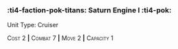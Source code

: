 ### :ti4-faction-pok-titans: **Saturn Engine I** :ti4-pok:

Unit Type: Cruiser 

<span style="font-variant:small-caps;">Cost</span> 2 __|__ <span style="font-variant:small-caps;">Combat</span> 7 __|__ <span style="font-variant:small-caps;">Move</span> 2 __|__ <span style="font-variant:small-caps;">Capacity</span> 1
